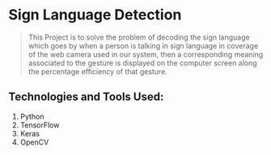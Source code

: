 
# Sign Language Detection
> This Project is to solve the problem of decoding the sign language which goes by when a person is talking in sign language in coverage of the web camera used in our system, then a corresponding meaning associated to the gesture is displayed on the computer screen along the percentage efficiency of that gesture. 


## Technologies and Tools Used: 
1. Python 
2. TensorFlow
3. Keras
4. OpenCV

````
